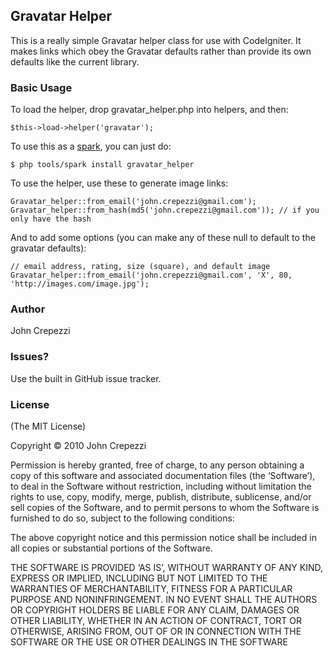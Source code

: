 ## Gravatar Helper

This is a really simple Gravatar helper class for use with CodeIgniter.  It makes links which obey the Gravatar defaults rather than provide its own defaults like the current library.

### Basic Usage

To load the helper, drop gravatar_helper.php into helpers, and then:

    $this->load->helper('gravatar');

To use this as a [spark](http://getsparks.org/), you can just do:

    $ php tools/spark install gravatar_helper

To use the helper, use these to generate image links:

    Gravatar_helper::from_email('john.crepezzi@gmail.com');
    Gravatar_helper::from_hash(md5('john.crepezzi@gmail.com')); // if you only have the hash

And to add some options (you can make any of these null to default to the gravatar defaults):

    // email address, rating, size (square), and default image
    Gravatar_helper::from_email('john.crepezzi@gmail.com', 'X', 80, 'http://images.com/image.jpg');

### Author

John Crepezzi

### Issues?

Use the built in GitHub issue tracker.

### License

(The MIT License)

Copyright © 2010 John Crepezzi

Permission is hereby granted, free of charge, to any person obtaining a copy of this software and associated documentation files (the ‘Software’), to deal in the Software without restriction, including without limitation the rights to use, copy, modify, merge, publish, distribute, sublicense, and/or sell copies of the Software, and to permit persons to whom the Software is furnished to do so, subject to the following conditions:

The above copyright notice and this permission notice shall be included in all copies or substantial portions of the Software.

THE SOFTWARE IS PROVIDED ‘AS IS’, WITHOUT WARRANTY OF ANY KIND, EXPRESS OR IMPLIED, INCLUDING BUT NOT LIMITED TO THE WARRANTIES OF MERCHANTABILITY, FITNESS FOR A PARTICULAR PURPOSE AND NONINFRINGEMENT. IN NO EVENT SHALL THE AUTHORS OR COPYRIGHT HOLDERS BE LIABLE FOR ANY CLAIM, DAMAGES OR OTHER LIABILITY, WHETHER IN AN ACTION OF CONTRACT, TORT OR OTHERWISE, ARISING FROM, OUT OF OR IN CONNECTION WITH THE SOFTWARE OR THE USE OR OTHER DEALINGS IN THE SOFTWARE
